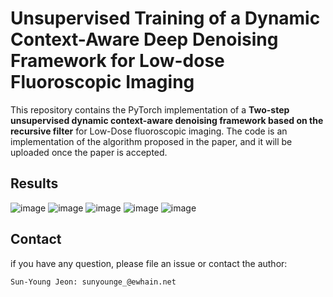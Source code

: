

# Unsupervised Training of a Dynamic Context-Aware Deep Denoising Framework for Low-dose Fluoroscopic Imaging

This repository contains the PyTorch implementation of a **Two-step unsupervised dynamic context-aware denoising framework based on the recursive filter** for Low-Dose fluoroscopic imaging.
The code is an implementation of the algorithm proposed in the paper, and it will be uploaded once the paper is accepted.

## Results

![image](https://github.com/sunyoungIT/FluoroRecNet/assets/51948046/77b5da7f-fb12-4f3a-84b4-98b963369c29)
![image](https://github.com/sunyoungIT/FluoroRecNet/assets/51948046/6fdd4201-80cb-40ef-841d-9846da5f6316)
![image](https://github.com/sunyoungIT/FluoroRecNet/assets/51948046/ea824876-61ed-45b8-a992-3e7eca4ff496)
![image](https://github.com/sunyoungIT/FluoroRecNet/assets/51948046/87c3fb85-22ae-4a92-9b30-66d5c4119f0b)
![image](https://github.com/sunyoungIT/FluoroRecNet/assets/51948046/f366fdf2-8572-4b15-8a1e-d8acb5acbc59)

## Contact
if you have any question, please file an issue or contact the author:
```
Sun-Young Jeon: sunyounge_@ewhain.net
```
